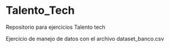 # Talento_Tech
Repositorio para ejercicios Talento tech

Ejercicio de manejo de datos con el archivo dataset_banco.csv
